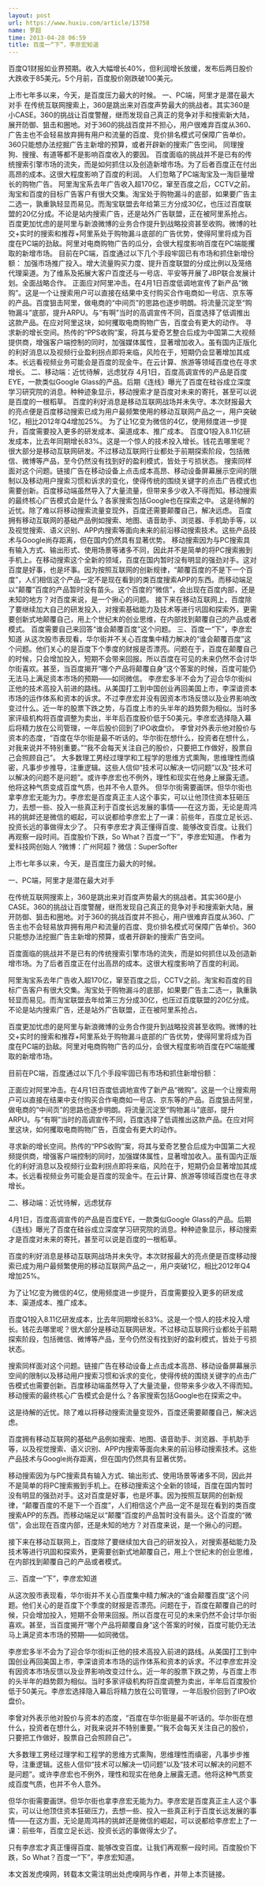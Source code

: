 ```yaml
---
layout: post
url: https://www.huxiu.com/article/13758
name: 罗超
time: 2013-04-28 06:59
title: 百度一“下”，李彦宏知道
---
```

百度Q1财报如业界预期。收入大幅增长40%，但利润增长放缓，发布后两日股价大跌收于85美元。5个月前，百度股价刚跌破100美元。

上市七年多以来，今天，是百度压力最大的时候。 一、PC端，阿里才是潜在最大对手 在传统互联网搜索上，360是跳出来对百度声势最大的挑战者。其实360是小CASE。360的挑战让百度警醒，继而发现自己真正的竞争对手和搜索新大陆，展开防御、狙击和圈地。对于360的挑战百度并不担心，用户很难弃百度从360、广告主也不会轻易放弃拥有用户和流量的百度、竞价排名模式可保障广告单价。360只能想办法挖掘广告主新增的预算，或者开辟新的搜索广告空间。 同理搜狗、搜搜、有道等都不是影响百度收入的要因。 百度面临的挑战并不是已有的传统搜索引擎市场的流失，而是如何抓住以及创造新增市场。为了后者百度正在付出高昂的成本。这很大程度影响了百度的利润。 人们忽略了PC端淘宝及一淘巨量增长的购物广告。 阿里淘宝系去年广告收入超170亿，窜至百度之后，CCTV之前。淘宝和百度的目标广告客户有很大交集。淘宝处于购物漏斗的底部，如果要广告主二选一，孰重孰轻显而易见。而淘宝联盟去年给第三方分成30亿，也压过百度联盟的20亿分成。不论是站内搜索广告，还是站外广告联盟，正在被阿里系抢占。 百度更加忧虑的是阿里与新浪微博的业务合作提升到战略投资甚至收购。微博的社交+实时的搜索和推荐+阿里系处于购物漏斗底部的广告优势，使得阿里将成为百度在PC端的劲敌。阿里对电商购物广告的瓜分，会很大程度影响百度在PC端能攫取的新增市场。 目前在PC端，百度通过以下几个手段牢固已有市场和抓住新增份额： 加强市场推广投入。增大流量购买力度、提升百度联盟的分成比例以及笼络代理渠道。为了维系及拓展大客户百度还与一号店、平安等开展了JBP联合发展计划。全面战略合作。 正面应对阿里冲击。在4月1日百度低调地宣传了新产品“微购”。这是一个让搜索用户可以直接在结果中支付购买合作电商如一号店、京东等的产品。百度狙击阿里，做电商的“中间页”的思路也逐步明朗。将流量沉淀至“购物漏斗”底部，提升ARPU。与“有啊”当时的高调宣传不同，百度选择了低调推出这款产品。在应对阿里这块，如何攫取电商购物广告，百度会有更大的动作。 寻求新的增长空间。热传的“PPS收购”案，将其与爱奇艺整合后成为中国第二大视频提供商，增强客户端控制的同时，加强媒体属性，显著增加收入。虽有国内正版化的利好消息以及视频行业盈利拐点即将来临，风险在于，短期仍会显著增加其成本。长远看视频业务可能会是百度的现金牛。在云计算、旅游等领域百度也在寻求增长。 二、移动端：近忧待解，远虑犹存 4月1日，百度高调宣传的产品是百度EYE，一款类似Google Glass的产品。后期《连线》曝光了百度在硅谷成立深度学习研究院的消息。种种迹象显示，移动搜索才是百度对未来的寄托，甚至可以说是百度的一根稻草。 百度的利好消息是移动互联网战场并未失守。本次财报最大的亮点便是百度移动搜索已成为用户最频繁使用的移动互联网产品之一，用户突破1亿，相比2012年Q4增加25%。 为了让1亿变为微信的4亿，使用频度进一步提升，百度需要投入更多的研发成本、渠道成本、推广成本。 百度Q1投入8.11亿研发成本，比去年同期增长83%。这是一个惊人的技术投入增长。钱花去哪里呢？很大部分是移动互联网研发。不过移动互联网行业都处于前期探索阶段，包括微信、微博等产品，至今仍然没有找到好的盈利模式，皆处于亏损状态。 搜索同样面对这个问题。链接广告在移动设备上点击成本高昂、移动设备屏幕展示空间的限制以及移动用户搜索习惯和诉求的变化，使得传统的围绕关键字的点击广告模式也需要创新。百度移动端虽然导入了大量流量，但带来多少收入不得而知。移动搜索的最终核心广告模式会是什么？各家搜索包括Google也在探索之中。 这是待解的近忧。除了难以将移动搜索流量变现外，百度还需要颠覆自己，解决远虑。 百度拥有移动互联网的基础产品例如搜索、地图、语音助手、浏览器、手机助手等，以及视觉搜索、语义识别、APP内搜索等面向未来的前沿移动搜索技术。这些产品技术与Google尚存距离，但在国内仍然具有显著优势。 移动搜索因为与PC搜索具有输入方式、输出形式、使用场景等诸多不同，因此并不是简单的将PC搜索搬到手机上。在移动搜索这个全新的领域，百度在国内暂时没有明显的强劲对手。这对百度是好事，也是坏事。因为按照互联网的创新规律，“颠覆百度的不是下一个百度”，人们相信这个产品一定不是现在看到的类百度搜索APP的东西。而移动端足以“颠覆”百度的产品暂时没有苗头。这个百度的“微信”，会出现在百度内部，还是未知的地方？对百度来说，是一个揪心的问题。 接下来在移动互联网上，百度除了要继续加大自己的研发投入，对搜索基础能力及技术等进行巩固和探索外，更需要创新式地颠覆自己，用上个世纪末的创业思维，在内部找到颠覆自己的产品或者模式。 百度需要自己来回答“谁会颠覆百度”这个问题。 三、百度一“下”，李彦宏知道 从这次股市表现看，华尔街并不关心百度集中精力解决的“谁会颠覆百度”这个问题。他们关心的是百度下个季度的财报是否漂亮。问题在于，百度在颠覆自己的时候，只会增加投入，短期不会带来回报。所以百度在可见的未来仍然不会讨华尔街喜欢。甚至，当百度揭开“哪个产品将颠覆自身”这个答案的时候，百度可能仍无法马上满足资本市场的预期——如同微信。 李彦宏多半不会为了迎合华尔街纠正他的技术高投入前进的路线。从美国打工到中国创业再回美国上市，李深谙资本市场的运作体系和资本的诉求。不过李彦宏并没有因资本市场反馈以及业界影响改变过什么。近一年的股票下跌之势，与百度上市的头半年的趋势颇为相似。当时多家评级机构将百度调整为卖出，半年后百度股价低于50美元。李彦宏选择隐入幕后将精力放在公司管理，一年后股价回到了IPO收盘价。 李曾对外表示他对股价与资本的态度，“百度在华尔街是最不听话的。华尔街在想什么，投资者在想什么，对我来说并不特别重要。”“我不会每天关注自己的股价，只要把工作做好，股票自己会照顾自己”。 大多数理工男经过理学和工程学的思维方式熏陶，思维理性而缜密，凡事步步推导，注重逻辑。这些人信仰“技术可以解决一切问题”以及“技术可以解决的问题不是问题”。或许李彦宏也不例外，理性和现实在他身上展露无遗。他将这种气质变成百度气质，也并不令人意外。 但华尔街需要画饼。但华尔街也拿李彦宏无能为力。李彦宏是百度真正主人这个事实，可以让他顶住资本狂砸压力，去想一些、投入一些真正利于百度长远发展的事情——在这方面，无论是周鸿祎的挑衅还是微信的崛起，可以说都给李彦宏上了一课：前些年，百度立足长远、投资长远的事做得太少了。 只有李彦宏才真正懂得百度、能够改变百度。让我们再观察一段时间。百度股价下跌，So What？百度一“下”，李彦宏知道。 作者为爱科技网创始人 ?微博：广州阿超 ? 微信：SuperSofter

上市七年多以来，今天，是百度压力最大的时候。

一、PC端，阿里才是潜在最大对手

在传统互联网搜索上，360是跳出来对百度声势最大的挑战者。其实360是小CASE。360的挑战让百度警醒，继而发现自己真正的竞争对手和搜索新大陆，展开防御、狙击和圈地。对于360的挑战百度并不担心，用户很难弃百度从360、广告主也不会轻易放弃拥有用户和流量的百度、竞价排名模式可保障广告单价。360只能想办法挖掘广告主新增的预算，或者开辟新的搜索广告空间。

百度面临的挑战并不是已有的传统搜索引擎市场的流失，而是如何抓住以及创造新增市场。为了后者百度正在付出高昂的成本。这很大程度影响了百度的利润。

阿里淘宝系去年广告收入超170亿，窜至百度之后，CCTV之前。淘宝和百度的目标广告客户有很大交集。淘宝处于购物漏斗的底部，如果要广告主二选一，孰重孰轻显而易见。而淘宝联盟去年给第三方分成30亿，也压过百度联盟的20亿分成。不论是站内搜索广告，还是站外广告联盟，正在被阿里系抢占。

百度更加忧虑的是阿里与新浪微博的业务合作提升到战略投资甚至收购。微博的社交+实时的搜索和推荐+阿里系处于购物漏斗底部的广告优势，使得阿里将成为百度在PC端的劲敌。阿里对电商购物广告的瓜分，会很大程度影响百度在PC端能攫取的新增市场。

目前在PC端，百度通过以下几个手段牢固已有市场和抓住新增份额：

正面应对阿里冲击。在4月1日百度低调地宣传了新产品“微购”。这是一个让搜索用户可以直接在结果中支付购买合作电商如一号店、京东等的产品。百度狙击阿里，做电商的“中间页”的思路也逐步明朗。将流量沉淀至“购物漏斗”底部，提升ARPU。与“有啊”当时的高调宣传不同，百度选择了低调推出这款产品。在应对阿里这块，如何攫取电商购物广告，百度会有更大的动作。

寻求新的增长空间。热传的“PPS收购”案，将其与爱奇艺整合后成为中国第二大视频提供商，增强客户端控制的同时，加强媒体属性，显著增加收入。虽有国内正版化的利好消息以及视频行业盈利拐点即将来临，风险在于，短期仍会显著增加其成本。长远看视频业务可能会是百度的现金牛。在云计算、旅游等领域百度也在寻求增长。

二、移动端：近忧待解，远虑犹存

4月1日，百度高调宣传的产品是百度EYE，一款类似Google Glass的产品。后期《连线》曝光了百度在硅谷成立深度学习研究院的消息。种种迹象显示，移动搜索才是百度对未来的寄托，甚至可以说是百度的一根稻草。

百度的利好消息是移动互联网战场并未失守。本次财报最大的亮点便是百度移动搜索已成为用户最频繁使用的移动互联网产品之一，用户突破1亿，相比2012年Q4增加25%。

为了让1亿变为微信的4亿，使用频度进一步提升，百度需要投入更多的研发成本、渠道成本、推广成本。

百度Q1投入8.11亿研发成本，比去年同期增长83%。这是一个惊人的技术投入增长。钱花去哪里呢？很大部分是移动互联网研发。不过移动互联网行业都处于前期探索阶段，包括微信、微博等产品，至今仍然没有找到好的盈利模式，皆处于亏损状态。

搜索同样面对这个问题。链接广告在移动设备上点击成本高昂、移动设备屏幕展示空间的限制以及移动用户搜索习惯和诉求的变化，使得传统的围绕关键字的点击广告模式也需要创新。百度移动端虽然导入了大量流量，但带来多少收入不得而知。移动搜索的最终核心广告模式会是什么？各家搜索包括Google也在探索之中。

这是待解的近忧。除了难以将移动搜索流量变现外，百度还需要颠覆自己，解决远虑。

百度拥有移动互联网的基础产品例如搜索、地图、语音助手、浏览器、手机助手等，以及视觉搜索、语义识别、APP内搜索等面向未来的前沿移动搜索技术。这些产品技术与Google尚存距离，但在国内仍然具有显著优势。

移动搜索因为与PC搜索具有输入方式、输出形式、使用场景等诸多不同，因此并不是简单的将PC搜索搬到手机上。在移动搜索这个全新的领域，百度在国内暂时没有明显的强劲对手。这对百度是好事，也是坏事。因为按照互联网的创新规律，“颠覆百度的不是下一个百度”，人们相信这个产品一定不是现在看到的类百度搜索APP的东西。而移动端足以“颠覆”百度的产品暂时没有苗头。这个百度的“微信”，会出现在百度内部，还是未知的地方？对百度来说，是一个揪心的问题。

接下来在移动互联网上，百度除了要继续加大自己的研发投入，对搜索基础能力及技术等进行巩固和探索外，更需要创新式地颠覆自己，用上个世纪末的创业思维，在内部找到颠覆自己的产品或者模式。

三、百度一“下”，李彦宏知道

从这次股市表现看，华尔街并不关心百度集中精力解决的“谁会颠覆百度”这个问题。他们关心的是百度下个季度的财报是否漂亮。问题在于，百度在颠覆自己的时候，只会增加投入，短期不会带来回报。所以百度在可见的未来仍然不会讨华尔街喜欢。甚至，当百度揭开“哪个产品将颠覆自身”这个答案的时候，百度可能仍无法马上满足资本市场的预期——如同微信。

李彦宏多半不会为了迎合华尔街纠正他的技术高投入前进的路线。从美国打工到中国创业再回美国上市，李深谙资本市场的运作体系和资本的诉求。不过李彦宏并没有因资本市场反馈以及业界影响改变过什么。近一年的股票下跌之势，与百度上市的头半年的趋势颇为相似。当时多家评级机构将百度调整为卖出，半年后百度股价低于50美元。李彦宏选择隐入幕后将精力放在公司管理，一年后股价回到了IPO收盘价。

李曾对外表示他对股价与资本的态度，“百度在华尔街是最不听话的。华尔街在想什么，投资者在想什么，对我来说并不特别重要。”“我不会每天关注自己的股价，只要把工作做好，股票自己会照顾自己”。

大多数理工男经过理学和工程学的思维方式熏陶，思维理性而缜密，凡事步步推导，注重逻辑。这些人信仰“技术可以解决一切问题”以及“技术可以解决的问题不是问题”。或许李彦宏也不例外，理性和现实在他身上展露无遗。他将这种气质变成百度气质，也并不令人意外。

但华尔街需要画饼。但华尔街也拿李彦宏无能为力。李彦宏是百度真正主人这个事实，可以让他顶住资本狂砸压力，去想一些、投入一些真正利于百度长远发展的事情——在这方面，无论是周鸿祎的挑衅还是微信的崛起，可以说都给李彦宏上了一课：前些年，百度立足长远、投资长远的事做得太少了。

只有李彦宏才真正懂得百度、能够改变百度。让我们再观察一段时间。百度股价下跌，So What？百度一“下”，李彦宏知道。

本文首发虎嗅网，转载本文需注明出处虎嗅网与作者，并带上本页链接。


